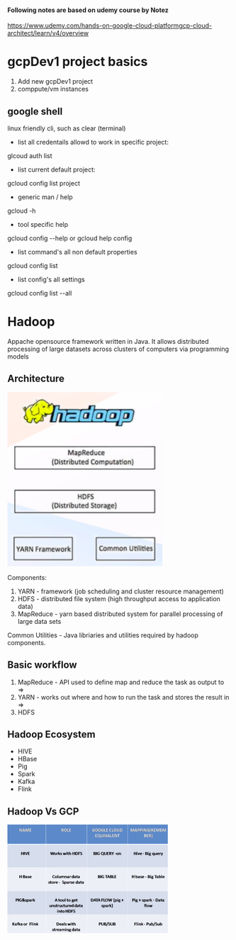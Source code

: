 #### Following notes are based on udemy course by Notez
https://www.udemy.com/hands-on-google-cloud-platformgcp-cloud-architect/learn/v4/overview

#  gcpDev1 project basics

1. Add new  gcpDev1 project
2. comppute/vm instances

## google shell

linux friendly cli, such as clear (terminal)

- list all credentails allowd to work in specific project:

glcoud auth list

- list current default project:

gcloud config list project

- generic man / help 

gcloud -h

- tool specific help 

gcloud config --help
or
gcloud help config

- list command's all non default properties

gcloud config list

- list config's all settings

gcloud config list --all

# Hadoop

Appache opensource framework written in Java. It allows distributed processing of large datasets
across clusters of computers via programming models

## Architecture

![alt text](https://github.com/szczepanski/cloud-gcp/blob/master/media/architecture.png)

Components:

1. YARN - framework (job scheduling and cluster resource management)
2. HDFS - distributed file system (high throughput access to application data)
3. MapReduce -  yarn based distributed system for parallel processing of large data sets 

Common Utilities - Java libriaries and utilities required by hadoop components.

## Basic workflow

1. MapReduce - API used to define map and reduce the task as output to => 
2. YARN - works out where and how to run the task and stores the result in => 
3. HDFS

## Hadoop Ecosystem

- HIVE
- HBase
- Pig
- Spark
- Kafka
- Flink 

## Hadoop Vs GCP
![alt txt](https://github.com/szczepanski/cloud-gcp/blob/master/media/hadoopVSgcp.png)











